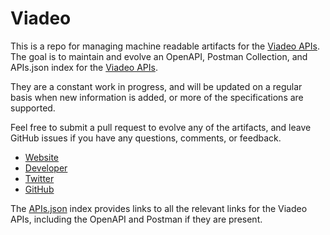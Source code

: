 # ViadeoThis is a repo for managing machine readable artifacts for the [Viadeo APIs](http://dev.viadeo.com/). The goal is to maintain and evolve an OpenAPI, Postman Collection, and APIs.json index for the [Viadeo APIs](http://dev.viadeo.com/).They are a constant work in progress, and will be updated on a regular basis when new information is added, or more of the specifications are supported.Feel free to submit a pull request to evolve any of the artifacts, and leave GitHub issues if you have any questions, comments, or feedback.- [Website](http://dev.viadeo.com/)- [Developer](http://dev.viadeo.com/)- [Twitter](https://twitter.com/#!/viadeo)- [GitHub](https://github.com/viadeo)The [APIs.json](https://github.com/api-evangelist/viadeo/blob/master/apis.json) index provides links to all the relevant links for the Viadeo APIs, including the OpenAPI and Postman if they are present.
